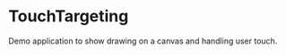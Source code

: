TouchTargeting
==============

Demo application to show drawing on a canvas and handling user touch.
